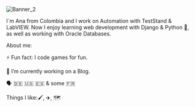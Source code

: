 ![Banner_2](https://user-images.githubusercontent.com/81617975/168915991-1164eff0-c604-4cef-8412-e59cb81b8149.png)

I´m Ana from Colombia and I work on Automation with TestStand & LabVIEW. Now I enjoy learning web development with Django & Python 🐍, as well as working with Oracle Databases.

About me: 

⚡ Fun fact: I code games for fun.

🔭 I’m currently working on a Blog.

🗣️ :de: 🇺🇸 :es: & some 🇫🇷

Things I like:🖌️, ✈️, :world_map:


<!--
**Anmavel/Anmavel** is a ✨ _special_ ✨ repository because its `README.md` (this file) appears on your GitHub profile.

Here are some ideas to get you started:

- 🔭 I’m currently working on ...
- 🌱 I’m currently learning ...
- 👯 I’m looking to collaborate on ...
- 🤔 I’m looking for help with ...
- 💬 Ask me about ...
- 📫 How to reach me: ...
- 😄 Pronouns: ...
- ⚡ Fun fact: ...
-->

